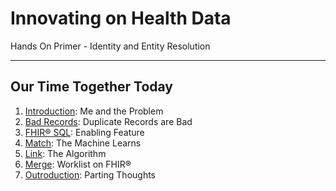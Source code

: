 <!-- .slide: data-background-transition="slide" data-background="{{asset_folder}}/background.png" -->

# Innovating on Health Data <!-- .element: class="r-fit-text" -->

Hands On Primer -  Identity and Entity Resolution <!-- .element: class="r-fit-text" -->

---
<!-- .slide: data-background-transition="slide" data-background="{{asset_folder}}/background.png" -->

## Our Time Together Today

1. [Introduction](#/02_intro): Me and the Problem
2. [Bad Records](#/03_badrecords): Duplicate Records are Bad
3. [FHIR® SQL](#/04_fhirsql): Enabling Feature
4. [Match](#/05_match): The Machine Learns
5. [Link](#/06_link): The Algorithm
6. [Merge](#/07_merge): Worklist on FHIR®
7. [Outroduction](#/08_outro): Parting Thoughts